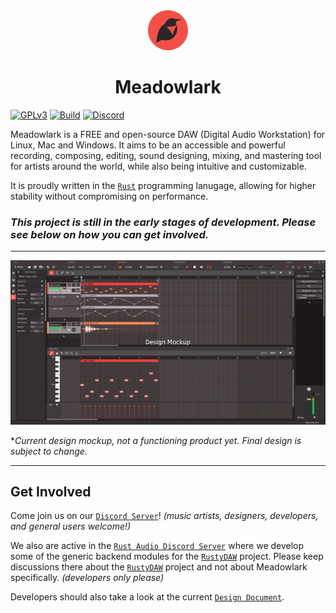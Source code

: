 <div align="center"><img src="./images/meadowlark-logo-64.png"/><h1>Meadowlark</h1></div>

[![GPLv3](https://img.shields.io/badge/license-GPL-3)](./LICENSE)
[![Build](https://github.com/MeadowlarkDAW/Meadowlark/actions/workflows/build.yml/badge.svg?branch=main)](https://github.com/MeadowlarkDAW/Meadowlark/actions/workflows/build.yml)
[![Discord](https://img.shields.io/discord/854818272788348958.svg?label=&logo=discord&logoColor=ffffff&color=7389D8&labelColor=6A7EC2)](https://discord.gg/2W3Xvc8wy4)

Meadowlark is a FREE and open-source DAW (Digital Audio Workstation) for Linux, Mac and Windows. It aims to be an accessible and powerful recording, composing, editing, sound designing, mixing, and mastering tool for artists around the world, while also being intuitive and customizable.

It is proudly written in the [`Rust`] programming lanugage, allowing for higher stability without compromising on performance.

### ***This project is still in the early stages of development. Please see below on how you can get involved.***

<hr/>

<center>
  <img src="./images/gui-mockup-main.png" alt="UI Design Mockup"/>
</center>

**Current design mockup, not a functioning product yet. Final design is subject to change.*

<hr/>

## Get Involved

Come join us on our [`Discord Server`]! *(music artists, designers, developers, and general users welcome!)*

We also are active in the [`Rust Audio Discord Server`] where we develop some of the generic backend modules for the [`RustyDAW`] project. Please keep discussions there about the [`RustyDAW`] project and not about Meadowlark specifically. *(developers only please)*

Developers should also take a look at the current [`Design Document`].

[`Design Document`]: ./DesignDoc.md
[`Discord Server`]: https://discord.gg/2W3Xvc8wy4
[`Rust Audio Discord Server`]: https://discord.gg/Qs2Zwtf9Gf
[`RustyDAW`]: https://github.com/RustyDAW
[`Rust`]: https://www.rust-lang.org/
